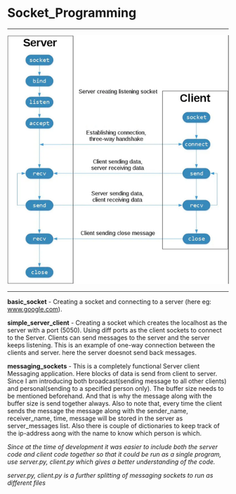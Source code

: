 # Socket_Programming
<hr>

![alt text](https://github.com/JoseAtlin/Socket_Programming/blob/master/socket_programming.png?raw=true "socket pogramming")

<hr>

**basic_socket** - Creating a socket and connecting to a server (here eg: www.google.com).

**simple_server_client** - Creating a socket which creates the localhost as the server with a port (5050). Using diff ports as the client sockets to connect to the Server. Clients can send messages to the server and the server keeps listening. This is an example of one-way connection between the clients and server. here the server doesnot send back messages.

**messaging_sockets** - This is a completely functional Server client Messaging application. Here blocks of data is send from client to server. Since I am introducing both broadcast(sending message to all other clients) and personal(sending to a specified person only). The buffer size needs to be mentioned beforehand.
And that is why the message along with the buffer size is send together always. Also to note that, every time the client sends the message the message along with the sender_name, receiver_name, time, message will be stored in the server as server_messages list. Also there is couple of dictionaries to keep track of the ip-address aong with the name to know which person is which.


*Since at the time of development it was easier to include both the server code and client code together so that it could be run as a single program, use server.py, client.py which gives a better understanding of the code.*


*server.py, client.py is a further splitting of messaging sockets to run as different files*
